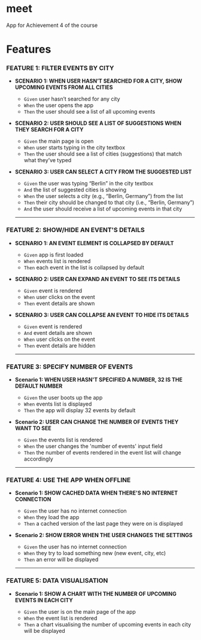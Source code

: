 # meet

App for Achievement 4 of the course


# **Features**

### **FEATURE 1: FILTER EVENTS BY CITY**

- **SCENARIO 1: WHEN USER HASN’T SEARCHED FOR A CITY, SHOW UPCOMING EVENTS FROM ALL CITIES**

  - `Given` user hasn’t searched for any city
  - `When` the user opens the app
  - `Then` the user should see a list of all upcoming events

- **SCENARIO 2: USER SHOULD SEE A LIST OF SUGGESTIONS WHEN THEY SEARCH FOR A CITY**

  - `Given` the main page is open
  - `When` user starts typing in the city textbox
  - `Then` the user should see a list of cities (suggestions) that match what they’ve typed

- **SCENARIO 3: USER CAN SELECT A CITY FROM THE SUGGESTED LIST**

  - `Given` the user was typing “Berlin” in the city textbox
  - `And` the list of suggested cities is showing
  - `When` the user selects a city (e.g., “Berlin, Germany”) from the list
  - `Then` their city should be changed to that city (i.e., “Berlin, Germany”)
  - `And` the user should receive a list of upcoming events in that city

  ***

### **FEATURE 2: SHOW/HIDE AN EVENT'S DETAILS**

- **SCENARIO 1: AN EVENT ELEMENT IS COLLAPSED BY DEFAULT**

  - `Given` app is first loaded
  - `When` events list is rendered
  - `Then` each event in the list is collapsed by default

- **SCENARIO 2: USER CAN EXPAND AN EVENT TO SEE ITS DETAILS**

  - `Given` event is rendered
  - `When` user clicks on the event
  - `Then` event details are shown

- **SCENARIO 3: USER CAN COLLAPSE AN EVENT TO HIDE ITS DETAILS**

  - `Given` event is rendered
  - `And` event details are shown
  - `When` user clicks on the event
  - `Then` event details are hidden

  ***

### **FEATURE 3: SPECIFY NUMBER OF EVENTS**

- **Scenario 1: WHEN USER HASN'T SPECIFIED A NUMBER, 32 IS THE DEFAULT NUMBER**

  - `Given` the user boots up the app
  - `When` events list is displayed
  - `Then` the app will display 32 events by default

- **Scenario 2: USER CAN CHANGE THE NUMBER OF EVENTS THEY WANT TO SEE**

  - `Given` the events list is rendered
  - `When` the user changes the 'number of events' input field
  - `Then` the number of events rendered in the event list will change accordingly

  ***

### **FEATURE 4: USE THE APP WHEN OFFLINE**

- **Scenario 1: SHOW CACHED DATA WHEN THERE'S NO INTERNET CONNECTION**

  - `Given` the user has no internet connection
  - `When` they load the app
  - `Then` a cached version of the last page they were on is displayed

- **Scenario 2: SHOW ERROR WHEN THE USER CHANGES THE SETTINGS**

  - `Given` the user has no internet connection
  - `When` they try to load something new (new event, city, etc)
  - `Then` an error will be displayed

  ***

### **FEATURE 5: DATA VISUALISATION**

- **Scenario 1: SHOW A CHART WITH THE NUMBER OF UPCOMING EVENTS IN EACH CITY**

  - `Given` the user is on the main page of the app
  - `When` the event list is rendered
  - `Then` a chart visualising the number of upcoming events in each city will be displayed







